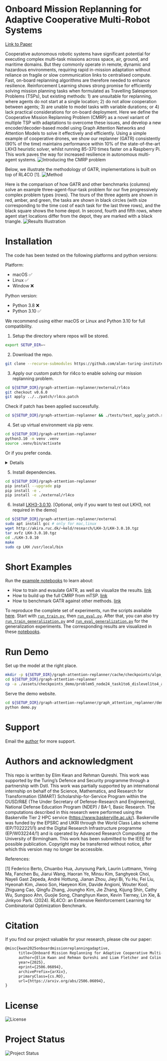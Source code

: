 # Onboard Mission Replanning for Adaptive Cooperative Multi-Robot Systems

[Link to Paper](https://arxiv.org/abs/2506.06094)

Cooperative autonomous robotic systems have significant potential for executing complex multi-task missions across space, air, ground, and maritime domains. But they commonly operate in remote, dynamic and hazardous environments, requiring rapid in-mission adaptation without reliance on fragile or slow communication links to centralised compute. Fast, on-board replanning algorithms are therefore needed to enhance resilience. Reinforcement Learning shows strong promise for efficiently solving mission planning tasks when formulated as Travelling Salesperson Problems (TSPs), but existing methods: 1) are unsuitable for replanning, where agents do not start at a single location; 2) do not allow cooperation between agents; 3) are unable to model tasks with variable durations; or 4) lack practical considerations for on-board deployment. Here we define the Cooperative Mission Replanning Problem (CMRP) as a novel variant of multiple TSP with adaptations to overcome these issues, and develop a new encoder/decoder-based model using Graph Attention Networks and Attention Models to solve it effectively and efficiently. Using a simple example of cooperative drones, we show our replanner (GATR) consistently (90% of the time) maintains performance within 10% of the state-of-the-art LKH3 heuristic solver, whilst running 85-370 times faster on a Raspberry Pi. This work paves the way for increased resilience in autonomous multi-agent systems.
![Introducing the CMRP problem](./assets/images/concept_intro.png)

Below, we illustrate the methodology of GATR, implementations is built on top of RL4CO [1].
![Method](./assets/images/method.png)

Here is the comparison of how GATR and other benchmarks (columns) solve
an example three-agent-four-task problem for our five progressively complex
problem types (rows). The tours of the three agents are shown in red, amber,
and green, the tasks are shown in black circles (with size corresponding to
the time cost of each task for the last three rows), and the black square
shows the home depot. In second, fourth and fifth rows, where agent start
locations differ from the depot, they are marked with a black triangle.
![Results Illustration](./assets/images/results_illustration.png)


# Installation
The code has been tested on the following platforms and python versions:

Platform:
- macOS ✅
- Linux ✅
- Window ❌

Python version:
- Python 3.8 ❌
- Python 3.10 ✅

We recommend using either macOS or Linux and Python 3.10 for full compatibility.

1) Setup the directory where repos will be stored.
```bash
export SETUP_DIR=~
```

2) Download the repo.
```bash
git clone --recurse-submodules https://github.com/alan-turing-institute/graph-attention-replanner.git $SETUP_DIR/graph-attention-replanner
```

3) Apply our custom patch for rl4co to enable solving our mission replanning problem.
```bash
cd ${SETUP_DIR}/graph-attention-replanner/external/rl4co
git checkout v0.6.0
git apply ../../patch/rl4co.patch
```
Check if patch has been applied successfully.
```bash
cd ${SETUP_DIR}/graph-attention-replanner && ./tests/test_apply_patch.sh
```

4) Set up virtual environment via pip venv.
```bash
cd ${SETUP_DIR}/graph-attention-replanner
python3.10 -m venv .venv
source .venv/bin/activate
```

Or if you prefer conda.
<details>
<pre>
cd graph-attention-replanner
conda create -n replanner python=3.10
conda activate replanner
</pre>
</details>

5) Install dependencies.
```bash
cd ${SETUP_DIR}/graph-attention-replanner
pip install --upgrade pip
pip install -e . 
pip install -e ./external/rl4co
```

6) Install [LKH3-3.0.10](http://akira.ruc.dk/~keld/research/LKH-3/). [Optional, only if you want to test out LKH3, not required in the demo]
```bash
cd ${SETUP_DIR}/graph-attention-replanner/external
sudo apt install gcc # only for mac,linux
wget http://akira.ruc.dk/~keld/research/LKH-3/LKH-3.0.10.tgz
tar xvfz LKH-3.0.10.tgz
cd ./LKH-3.0.10
make
sudo cp LKH /usr/local/bin
```

# Short Examples
Run the [example notebooks](./graph_attention_replanner/example) to learn about:
- How to train and evaulate GATR, as well as visualize the results. [link](./graph_attention_replanner/example/getting_started.ipynb)
- How to build up the full CMRP from mTSP. [link](./graph_attention_replanner/example/building_up_problem.ipynb)
- How to benchmark GATR against other methods. [link](./graph_attention_replanner/example/benchmark.ipynb)

To reproduce the complete set of experiments, run the scripts available [here](./graph_attention_replanner/run). Start with [`run_train.py`](./graph_attention_replanner/run/run_train.py), then [`run_eval.py`](./graph_attention_replanner/run/run_train.py). After that, you can also try [`run_train_generalization.py`](./graph_attention_replanner/run/run_train_generalization.py) and [`run_eval_generalization.py`](./graph_attention_replanner/run/run_eval_generalization.py) for the generalization experiments. The corresponding results are visualized in these [notebooks](./graph_attention_replanner/plots).

# Run Demo
Set up the model at the right place.
```bash
mkdir -p ${SETUP_DIR}/graph-attention-replanner/cache/checkpoints/algo_reinforce
cd ${SETUP_DIR}/graph-attention-replanner
cp -a ./assets/checkpoints_demo/problem5_node24_task1to6_dislevel1to4_agent1to6_seed0_20251020215410 ./cache/checkpoints/algo_reinforce
```

Serve the demo website.
```bash
cd ${SETUP_DIR}/graph-attention-replanner/graph_attention_replanner/demo
python demo.py
```

# Support
Email the [author](ekwan@turing.ac.uk) for more support.

# Authors and acknowledgment
This repo is written by Elim Kwan and Rehman Qureshi. This work was supported by the Turing’s Defence and Security programme through a partnership with Dstl. This work was partially supported by an international internship on behalf of the Science, Mathematics, and Research for Transformation (SMART) Scholarship-for-Service Program within the OUSD/R&E (The Under Secretary of Defense-Research and Engineering), National Defense Education Program (NDEP) / BA-1, Basic Research. The computations described in this research were performed using the Baskerville Tier 2 HPC service (https://www.baskerville.ac.uk/). Baskerville was funded by the EPSRC and UKRI through the World Class Labs scheme (EP/T022221/1) and the Digital Research Infrastructure programme (EP/W032244/1) and is operated by Advanced Research Computing at the University of Birmingham. This work has been submitted to the IEEE for possible publication. Copyright may be transferred without notice, after which this version may no longer be accessible.

References:

[1] Federico Berto, Chuanbo Hua, Junyoung Park, Laurin Luttmann, Yining Ma, Fanchen Bu, Jiarui Wang, Haoran Ye, Minsu Kim, Sanghyeok Choi, Nayeli Gast Zepeda, André Hottung, Jianan Zhou, Jieyi Bi, Yu Hu, Fei Liu, Hyeonah Kim, Jiwoo Son, Haeyeon Kim, Davide Angioni, Wouter Kool, Zhiguang Cao, Qingfu Zhang, Joungho Kim, Jie Zhang, Kĳung Shin, Cathy Wu, Sungsoo Ahn, Guojie Song, Changhyun Kwon, Kevin Tierney, Lin Xie, & Jinkyoo Park. (2024). RL4CO: an Extensive Reinforcement Learning for Combinatorial Optimization Benchmark.

# Citation
If you find our project valuable for your research, please cite our paper:
```latex
@misc{kwan2025onboardmissionreplanningadaptive,
      title={Onboard Mission Replanning for Adaptive Cooperative Multi-Robot Systems}, 
      author={Elim Kwan and Rehman Qureshi and Liam Fletcher and Colin Laganier and Victoria Nockles and Richard Walters},
      year={2025},
      eprint={2506.06094},
      archivePrefix={arXiv},
      primaryClass={cs.RO},
      url={https://arxiv.org/abs/2506.06094}, 
}
```

# License
![License](https://badgen.net/badge/License/ApacheLicense2.0)

# Project Status

![Project Status](https://badgen.net/badge/Project%20Status/Active/green/)